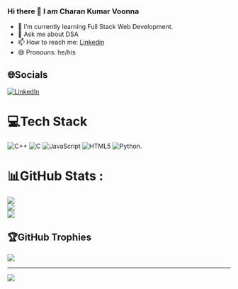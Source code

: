 ### Hi there 👋 I am Charan Kumar Voonna


- 🌱 I’m currently learning Full Stack Web Development.
- 💬 Ask me about DSA
- 📫 How to reach me: [Linkedin](https://www.linkedin.com/in/charan-kumar-voonna-4a94881bb/)
- 😄 Pronouns: he/his


## 🌐Socials
[![LinkedIn](https://img.shields.io/badge/LinkedIn-%230077B5.svg?logo=linkedin&logoColor=white)](https://www.linkedin.com/in/charan-kumar-voonna-4a94881bb/) 

# 💻Tech Stack
![C++](https://img.shields.io/badge/c++-%2300599C.svg?style=for-the-badge&logo=c%2B%2B&logoColor=white) ![C](https://img.shields.io/badge/c-%2300599C.svg?style=for-the-badge&logo=c&logoColor=white) ![JavaScript](https://img.shields.io/badge/javascript-%23323330.svg?style=for-the-badge&logo=javascript&logoColor=%23F7DF1E) ![HTML5](https://img.shields.io/badge/html5-%23E34F26.svg?style=for-the-badge&logo=html5&logoColor=white) ![Python](https://img.shields.io/badge/python-3670A0?style=for-the-badge&logo=python&logoColor=ffdd54). 
# 📊GitHub Stats :
![](https://github-readme-stats.vercel.app/api?username=voonnacharankumar&theme=radical&hide_border=false&include_all_commits=false&count_private=false)<br/>
![](https://github-readme-streak-stats.herokuapp.com/?user=voonnacharankumar&theme=radical&hide_border=false)<br/>
![](https://github-readme-stats.vercel.app/api/top-langs/?username=voonnacharankumar&theme=radical&hide_border=false&include_all_commits=false&count_private=false&layout=compact)

## 🏆GitHub Trophies
![](https://github-profile-trophy.vercel.app/?username=voonnacharankumar&theme=onedark&no-frame=false&no-bg=false&margin-w=4)

---
[![](https://visitcount.itsvg.in/api?id=voonnacharankumar&icon=3&color=0)](https://visitcount.itsvg.in)


